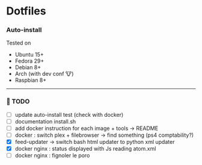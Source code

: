 # Dotfiles

### Auto-install
Tested on
* Ubuntu 15+
* Fedora 29+
* Debian 8+
* Arch (with dev conf 🐮)
* Raspbian 8+

---

### 📝 TODO
- [ ] update auto-install test (check with docker)
- [ ] documentation install.sh
- [ ] add docker instruction for each image + tools -> README
- [ ] docker : switch plex + filebrowser -\> find something (ps4 comptability?)
- [x] feed-updater -> switch bash html updater to python xml updater
- [x] docker nginx : status displayed with Js reading atom.xml
- [ ] docker nginx : fignoler le poro

